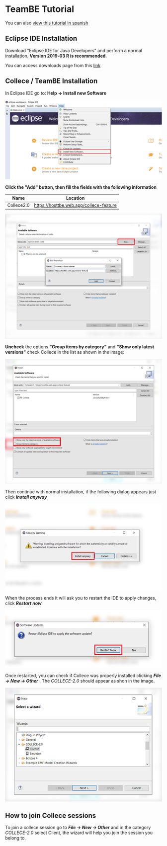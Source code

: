 # TeamBE Tutorial

You can also [view this tutorial in spanish](/README_ES.md)

## Eclipse IDE Installation

Download "Eclipse IDE for Java Developers" and perform a normal installation. **Version 2019‑03 R is recommended**.

You can access downloads page from this [link](https://www.eclipse.org/downloads/packages/release/2019-03/r) 

## Collece / TeamBE Installation

In Eclipse IDE go to:  **Help &rarr; Install new Software**

![](img/help-install-new-software.png)

**Click the "Add" button, then fill the fields with the following information**

| Name       | Location                                |
| ---------- | --------------------------------------- |
| Collece2.0 | https://hosttbe.web.app/collece-feature |

![](img/add-software-source.png)

**Uncheck** the options **"Group items by category"** and **"Show only latest versions"** check Collece in the list as shown in the image: 

![](img/uncheck-options.png)

Then continue with normal installation, if the following dialog appears just click ***Install anyway***

![](img/install-anyway.png)

When the process ends it will ask you to restart the IDE to apply changes, click ***Restart now***

![](img/restart-now.png)

Once restarted, you can check if Collece was properly installed clicking
***File &rarr; New &rarr; Other*** . The *COLLECE-2.0* should appear as shon in the image.

![](img/collece-cat.png)

## How to join Collece sessions

To join a collece session go to ***File &rarr; New &rarr; Other*** and in the category *COLLECE-2.0* select Client, the wizard will help you join the session you belong to.